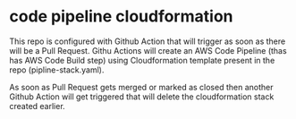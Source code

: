 # code pipeline cloudformation

This repo is configured with Github Action that will trigger as soon as there will be a Pull Request. Githu Actions will create an AWS Code Pipeline (thas has AWS Code Build step) using Cloudformation template present in the repo (pipline-stack.yaml).

As soon as Pull Request gets merged or marked as closed then another Github Action will get triggered that will delete the cloudformation stack created earlier.
